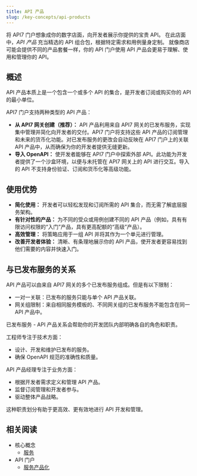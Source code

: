 ```yaml
---
title: API 产品
slug: /key-concepts/api-products
---
```


将 API7 门户想象成你的数字店面，向开发者展示你提供的宝贵 API。 在此店面中，_API 产品_ 充当精选的 API 组合包，根据特定需求和用例量身定制。 就像商店可能会提供不同的产品套餐一样，你的 API 门户使用 API 产品会更易于理解、使用和管理你的 API。

## 概述

API 产品本质上是一个包含一个或多个 API 的集合，是开发者订阅或购买你的 API 的最小单位。

API7 门户支持两种类型的 API 产品：

* **从 API7 网关创建（推荐）：** API 产品利用来自 API7 网关的已发布服务，实现集中管理并简化向开发者的交付。API7 门户将支持这些 API 产品的订阅管理和未来的货币化功能。对已发布服务的更改会自动反映在 API7 门户上的关联 API 产品中，从而确保为你的开发者提供无缝更新。
* **导入 OpenAPI：** 使开发者能够在 API7 门户中探索外部 API。此功能为开发者提供了一个沙盒环境，以便与未托管在 API7 网关上的 API 进行交互。导入的 API 不支持身份验证、订阅和货币化等高级功能。

## 使用优势

* **简化使用：** 开发者可以轻松发现和订阅所需的 API 集合，而无需了解底层服务架构。
* **有针对性的产品：** 为不同的受众或用例创建不同的 API 产品（例如，具有有限访问权限的“入门”产品，具有更高配额的“高级”产品）。
* **高效管理：** 将策略应用于一组 API 并将其作为一个单元进行管理。
* **改善开发者体验：** 清晰、有条理地展示你的 API 产品，使开发者更容易找到他们需要的内容并快速入门。

## 与已发布服务的关系

API 产品可以由来自 API7 网关的多个已发布服务组成。但是有以下限制：

* 一对一关联：已发布的服务只能与单个 API 产品关联。
* 网关组限制：来自相同服务模板的、不同网关组的已发布服务不能包含在同一 API 产品中。

已发布服务 - API 产品关系会帮助你的开发团队内部明确各自的角色和职责。

工程师专注于技术方面：

* 设计、开发和维护已发布的服务。
* 确保 OpenAPI 规范的准确性和质量。

API 产品经理专注于业务方面：

* 根据开发者需求定义和管理 API 产品。
* 监督订阅管理和开发者参与。
* 驱动整体产品战略。

这种职责划分有助于更高效、更有效地进行 API 开发和管理。

## 相关阅读

* 核心概念 
  * [服务](./services.md)
* API 门户
  * [服务产品化](../api-portal/productize-services.md)
  
